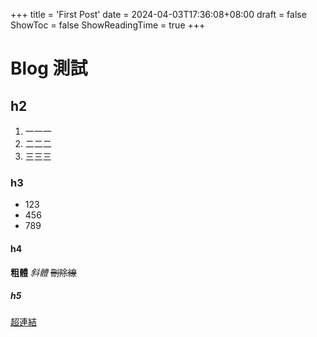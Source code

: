 +++
title = 'First Post'
date = 2024-04-03T17:36:08+08:00
draft = false
ShowToc = false
ShowReadingTime = true
+++

# Blog 測試

## h2

1. 一一一
2. 二二二
3. 三三三

### h3

* 123
* 456
* 789

#### h4

**粗體**
_斜體_
~~刪除線~~

##### h5

[超連結](https://www.google.com)